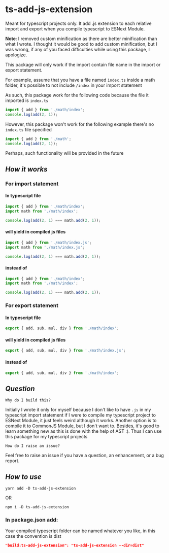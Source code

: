 # **ts-add-js-extension**

Meant for typescript projects only. It add .js extension to each relative import and export when you compile typescript to ESNext Module.

 **Note**:
 I removed custom minification as there are better minification than what I wrote. I thought it would be good to add custom minification, but I was wrong, if any of you faced difficulties while using this package, I apologize.
 
 This package will only work if the import contain file name in the import or export statement.

 For example, assume that you have a file named `index.ts` inside a math folder, it's possible to not include `/index` in your import statement

 As such, this package work for the following code because the file it imported is `index.ts`

```ts
import { add } from './math/index';
console.log(add(2, 1));
```
 However, this package won't work for the following example there's no `index.ts` file specified 

```ts
import { add } from './math';
console.log(add(2, 1));
```
 Perhaps, such functionality will be provided in the future


## **_How it works_**

### For import statement

#### In typescript file

```ts
import { add } from './math/index';
import math from './math/index';

console.log(add(2, 1) === math.add(2, 1));
```

#### will yield in compiled js files

```js
import { add } from './math/index.js';
import math from './math/index.js';

console.log(add(2, 1) === math.add(2, 1));
```

#### instead of

```ts
import { add } from './math/index';
import math from './math/index';

console.log(add(2, 1) === math.add(2, 1));
```

### For export statement

#### In typescript file

```ts
export { add, sub, mul, div } from './math/index';
```

#### will yield in compiled js files

```js
export { add, sub, mul, div } from './math/index.js';
```

#### instead of

```ts
export { add, sub, mul, div } from './math/index';
```

## **_Question_**

`Why do I build this?`

Initially I wrote it only for myself because I don't like to have `.js` in my typescript import statement if I were to compile my typescript project to ESNext Module, it just feels weird although it works. Another option is to compile it to CommonJS Module, but I don't want to. Besides, it's good to learn something new as this is done with the help of AST :). Thus I can use this package for my typescript projects

`How do I raise an issue?`

Feel free to raise an issue if you have a question, an enhancement, or a bug report.

## **_How to use_**

`yarn add -D ts-add-js-extension`

OR

`npm i -D ts-add-js-extension`

### In package.json add:

Your compiled typescript folder can be named whatever you like, in this case the convention is dist

```json
"build:ts-add-js-extension": "ts-add-js-extension --dir=dist"
```
